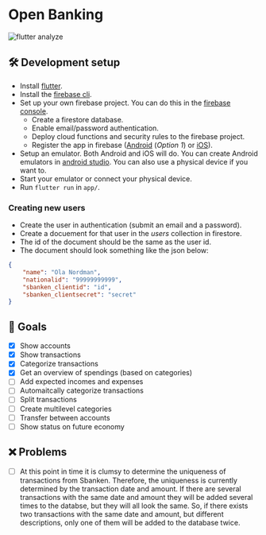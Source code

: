 # Open Banking

![flutter analyze](https://github.com/petterdaae/openbanking/workflows/flutter%20analyze/badge.svg?branch=master)

## 🛠️ Development setup
* Install [flutter](https://flutter.dev/docs/get-started/install).
* Install the [firebase cli](https://firebase.google.com/docs/cli).
* Set up your own firebase project. You can do this in the [firebase console](https://console.firebase.com).
    * Create a firestore database.
    * Enable email/password authentication.
    * Deploy cloud functions and security rules to the firebase project.
    * Register the app in firebase ([Android](https://firebase.google.com/docs/android/setup) (*Option 1*) or [iOS](https://firebase.google.com/docs/ios/setup)).
* Setup an emulator. Both Android and iOS will do. You can create Android emulators in [android studio](https://developer.android.com/studio). You can also use a physical device if you want to.
* Start your emulator or connect your physical device.
* Run `flutter run` in `app/`.

### Creating new users
* Create the user in authentication (submit an email and a password).
* Create a docuement for that user in the *users* collection in firestore.
* The id of the document should be the same as the user id.
* The document should look something like the json below:
```json
{
    "name": "Ola Nordman",
    "nationalid": "99999999999",
    "sbanken_clientid": "id",
    "sbanken_clientsecret": "secret"
}
```

## 🥅  Goals
* [x] Show accounts
* [x] Show transactions
* [x] Categorize transactions 
* [x] Get an overview of spendings (based on categories)
* [ ] Add expected incomes and expenses 
* [ ] Automaitcally categorize transactions
* [ ] Split transactions
* [ ] Create multilevel categories
* [ ] Transfer between accounts
* [ ] Show status on future economy

## ❌  Problems
* [ ] At this point in time it is clumsy to determine the uniqueness of transactions from Sbanken. Therefore, the uniqueness is currently determined by the transaction date and amount. If there are several transactions with the same date and amount they will be added several times to the databse, but they will all look the same. So, if there exists two transactions with the same date and amount, but different descriptions, only one of them will be added to the database twice.

